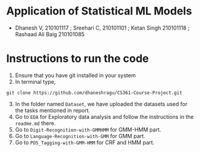 # Application of Statistical ML Models
- Dhanesh V, 210101117 ; Sreehari C, 210101101 ; Ketan Singh 210101118 ; Rashaad Ali Baig 210101085

# Instructions to run the code
1. Ensure that you have git installed in your system
2. In terminal type,
  ```
  git clone https://github.com/dhaneshragu/CS361-Course-Project.git
  ```
3. In the folder named `Dataset`, we have uploaded the datasets used for the tasks mentioned in report.
4. Go to `EDA` for Exploratory data analysis and follow the instructions in the `readme.md` there.
5. Go to `Digit-Recognition-with-GMMHMM` for GMM-HMM part.
6. Go to `Language-Recognition-with-GMM` for GMM part.
7. Go to `POS_Tagging-with-GMM-HMM` for CRF and HMM part.
